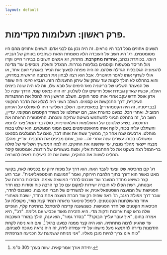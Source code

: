 ```yaml
---
layout: default
---
```


# פרק ראשון: תעלומות מקדימות.



תשעים אחוזים מכל דבר היו נוראים. זה היה נכון גם לבני אדם: תשעים אחוזים מהם היו מטומטמים.
רג' היג חשב על העובדה הלא משמחת הזאת כשהביט בעותק של *הנביא היומי*. בכותרת נכתב, **אחדות מתקרבת**. מתחת, זוג אנשים חשובים בבירור חייכו וקדו מול תריסר מכשפות וקוסמים בגלימות נגררות. המגדל והאלה, מוסיפים עוד מדינה להגמוניה הגלובלית הגדלה שלהם.
זה היה מפתה למעוך את הנייר באגרוף זועם אחד, או אולי לשרוף אותו לאפר תיאטרלי. אבל הוא רצה לבחון את הכתבה הראשית במדויק, והוא בהחלט לא הולך לקנות עוד עותק של עיתון התעמולה הזה. *הנביא היומי* היה שופר של המעמד השליט של בריטניה מאז הימים של סבא שלו, וזה לא היה שונה בימים העלה, עכשיו שאדון וגבירת אופל חדשים עלו לשלטון.
זה היה כמעט קומי, הדרך שבה כל אדון אופל חדש עקב אחרי אותו ספר חוקים. השלב הראשון היה לחסל את ההתנגדות העיקרית, דרך התנקשות או קסמים. השלב השני היה למלא את הדבר המקומי (בבריטניה, זה היה הקסמהדרין) במאמיניהם. השלב השלישי היה להשתלט על העיתון המוביל. ואחרי הכל, כמעט כהערת אגב, הם ישתלטו על משרד הקסמים המקומי.
עדיין, חשב רג’, זה בהחלט הגיוני להשתמש בשיטה עתיקה ומוכחת. ההיסטוריה הראתה את החוכמה. בשיע שלטונם של התעלומות האלאוסיניות, סולה בר-המזל צעד לרומא והשתלט עליה בכוח, לוקח אותו מהאופטימטים בשם המוני המוגלגים. הוא שלט בכוח מוחלט. ארבעים שנה אחר כך, ממשיך עשה את אותו דבר, נואם על המוגלגים בסנאט ומשתלט בכוח. עשרים שנה אחרי זה… טוב, אתם מבינים את התבנית.
עדיין, מהלך מנצח יישאר מהלך מנצח, עד שתשנה את החוקים. זה למה הממשיך השלישי של סולה בר-המזל רצח בשקט את כל ההתנגדות אליו, ופצח בעשורים של רודנות. אוגוסטוס קיסר החליט לשנות את החוקים, ועשה את זה ביעילות ראויה להערצה.

---
רג’ קם מהכיסא שלו וצעד לעבר האח. הוא דרך על מפוח ירוק עז בכניסה לאח, בקושי מאט כאשר הוא דורך בתוך הלהבה הירוקה, ואמר “המועצה הווסטפאליאנית”.
עבר רגע קצר כשיצא מחדר המעבר ועד שנכנס לחדרי המועצה עצמה. מסיבות ברורות של אבטחה, רשת הפלו לא חוברה ישירות למקום עם כל כך הרבה כוח וסודות כמו חדר הפגישות של המועצה הווסטפאליאנית, או למשרדים של חברי המועצה.
כשנכנס לחדר, עובר דרך מפולת הגנב, רג’ ראה שהיה רק עוד חברת מועצה אחת בחדר, יושבת מאחורי אחד מהשולחנות הקטנטנים. לימפל טינאגר נראתה תמיד קצת מוזר, מקופלת על הכיסאות הקטנים של חדר הפגישות. כשנשענה קדימה להסתכל בחתיכת קלף, הגפיים שלה נראו קצת ארוכות ודקות מדי. היא הזכירה מאוד עכביש עם גלימה.
“רג’”, היא אמרה בחום, “איך עובר עלייך הבוקר?”
“בסדר גמור”, הוא ענה, הולך במורד השכבות עד שהגיע לרמה מתחתיה. הוא היה קצר ממנה כמעט ברגל [^1], ואם הוא ניסה לקחת הזדמנות נדירה להתנשא מעל מישהו על ידי עמידה לידה, זה היה נראה מגוכח לשניהם. כוח אינו צריך להיות מובן מאליו.
“אני מניחה ששמעת על הכניעה הצרפתית”

[^1]: יחידת אורך אמריקאית. שווה בערך ל30 ס”מ.
